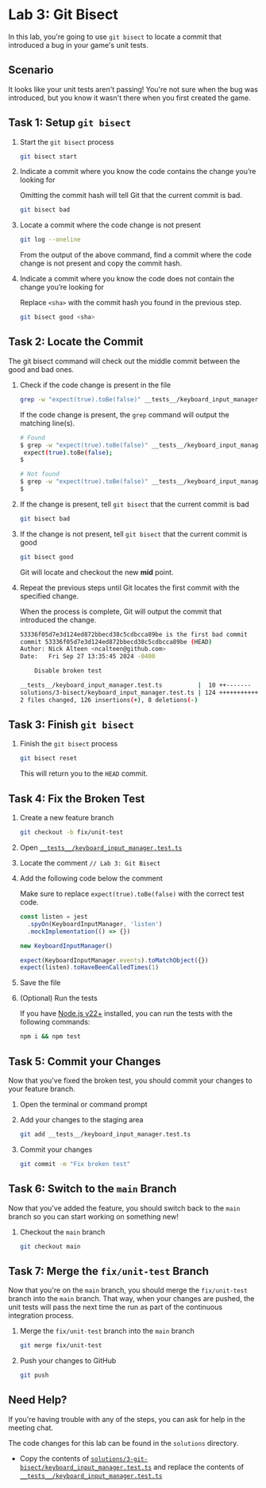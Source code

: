 # Lab 3: Git Bisect

In this lab, you're going to use `git bisect` to locate a commit that introduced
a bug in your game's unit tests.

## Scenario

It looks like your unit tests aren't passing! You're not sure when the bug was
introduced, but you know it wasn't there when you first created the game.

## Task 1: Setup `git bisect`

1. Start the `git bisect` process

   ```bash
   git bisect start
   ```

1. Indicate a commit where you know the code contains the change you’re looking
   for

   Omitting the commit hash will tell Git that the current commit is bad.

   ```bash
   git bisect bad
   ```

1. Locate a commit where the code change is not present

   ```bash
   git log --oneline
   ```

   From the output of the above command, find a commit where the code change is
   not present and copy the commit hash.

1. Indicate a commit where you know the code does not contain the change you’re
   looking for

   Replace `<sha>` with the commit hash you found in the previous step.

   ```bash
   git bisect good <sha>
   ```

## Task 2: Locate the Commit

The git bisect command will check out the middle commit between the good and bad
ones.

1. Check if the code change is present in the file

   ```bash
   grep -w "expect(true).toBe(false)" __tests__/keyboard_input_manager.test.ts
   ```

   If the code change is present, the `grep` command will output the matching
   line(s).

   ```bash
   # Found
   $ grep -w "expect(true).toBe(false)" __tests__/keyboard_input_manager.test.ts
    expect(true).toBe(false);
   $

   # Not found
   $ grep -w "expect(true).toBe(false)" __tests__/keyboard_input_manager.test.ts
   $
   ```

1. If the change is present, tell `git bisect` that the current commit is bad

   ```bash
   git bisect bad
   ```

1. If the change is not present, tell `git bisect` that the current commit is
   good

   ```bash
   git bisect good
   ```

   Git will locate and checkout the new **mid** point.

1. Repeat the previous steps until Git locates the first commit with the
   specified change.

   When the process is complete, Git will output the commit that introduced the
   change.

   ```bash
   53336f05d7e3d124ed872bbecd38c5cdbcca89be is the first bad commit
   commit 53336f05d7e3d124ed872bbecd38c5cdbcca89be (HEAD)
   Author: Nick Alteen <ncalteen@github.com>
   Date:   Fri Sep 27 13:35:45 2024 -0400

       Disable broken test

   __tests__/keyboard_input_manager.test.ts          |  10 ++-------
   solutions/3-bisect/keyboard_input_manager.test.ts | 124 +++++++++++++++++++++++++++++++++++++++++++++++++++++++++++++++++++++++++++++++++++++++++++++++++++++++++
   2 files changed, 126 insertions(+), 8 deletions(-)
   ```

## Task 3: Finish `git bisect`

1. Finish the `git bisect` process

   ```bash
   git bisect reset
   ```

   This will return you to the `HEAD` commit.

## Task 4: Fix the Broken Test

1. Create a new feature branch

   ```bash
   git checkout -b fix/unit-test
   ```

1. Open
   [`__tests__/keyboard_input_manager.test.ts`](../__tests__/keyboard_input_manager.test.ts)
1. Locate the comment `// Lab 3: Git Bisect`
1. Add the following code below the comment

   Make sure to replace `expect(true).toBe(false)` with the correct test code.

   ```typescript
   const listen = jest
     .spyOn(KeyboardInputManager, 'listen')
     .mockImplementation(() => {})

   new KeyboardInputManager()

   expect(KeyboardInputManager.events).toMatchObject({})
   expect(listen).toHaveBeenCalledTimes(1)
   ```

1. Save the file
1. (Optional) Run the tests

   If you have [Node.js v22+](https://nodejs.org) installed, you can run the
   tests with the following commands:

   ```bash
   npm i && npm test
   ```

## Task 5: Commit your Changes

Now that you've fixed the broken test, you should commit your changes to your
feature branch.

1. Open the terminal or command prompt
1. Add your changes to the staging area

   ```bash
   git add __tests__/keyboard_input_manager.test.ts
   ```

1. Commit your changes

   ```bash
   git commit -m "Fix broken test"
   ```

## Task 6: Switch to the `main` Branch

Now that you've added the feature, you should switch back to the `main` branch
so you can start working on something new!

1. Checkout the `main` branch

   ```bash
   git checkout main
   ```

## Task 7: Merge the `fix/unit-test` Branch

Now that you're on the `main` branch, you should merge the `fix/unit-test`
branch into the `main` branch. That way, when your changes are pushed, the unit
tests will pass the next time the run as part of the continuous integration
process.

1. Merge the `fix/unit-test` branch into the `main` branch

   ```bash
   git merge fix/unit-test
   ```

1. Push your changes to GitHub

   ```bash
   git push
   ```

## Need Help?

If you're having trouble with any of the steps, you can ask for help in the
meeting chat.

The code changes for this lab can be found in the `solutions` directory.

- Copy the contents of
  [`solutions/3-git-bisect/keyboard_input_manager.test.ts`](../solutions/3-git-bisect/keyboard_input_manager.test.ts)
  and replace the contents of
  [`__tests__/keyboard_input_manager.test.ts`](../__tests__/keyboard_input_manager.test.ts)
